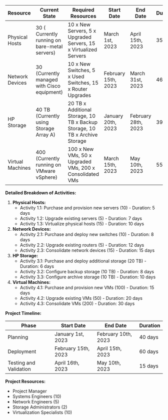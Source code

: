 | **Resource** | **Current State** | **Required Resources** | **Start Date** | **End Date** | **Duration** |
| --- | --- | --- | --- | --- | --- |
| Physical Hosts | 30 ( Currently running on bare-metal servers) | 10 x New Servers, 5 x Upgraded Servers, 15 x Virtualized Servers | March 1st, 2023 | April 15th, 2023 | 35 days |
| Network Devices | 30 (Currently managed with Cisco equipment) | 10 x New Switches, 5 x Used Switches, 15 x Router Upgrades | February 15th, 2023 | March 31st, 2023 | 46 days |
| HP Storage | 40 TB (Currently using Storage Array A) | 20 TB x Additional Storage, 10 TB x Backup Storage, 10 TB x Archive Storage | January 20th, 2023 | February 28th, 2023 | 39 days |
| Virtual Machines | 400 (Currently running on VMware vSphere) | 100 x New VMs, 50 x Upgraded VMs, 200 x Consolidated VMs | March 15th, 2023 | May 10th, 2023 | 55 days |

**Detailed Breakdown of Activities:**

1. **Physical Hosts:**
	* Activity 1.1: Purchase and provision new servers (10) - Duration: 5 days
	* Activity 1.2: Upgrade existing servers (5) - Duration: 7 days
	* Activity 1.3: Virtualize physical hosts (15) - Duration: 10 days
2. **Network Devices:**
	* Activity 2.1: Purchase and deploy new switches (10) - Duration: 8 days
	* Activity 2.2: Upgrade existing routers (5) - Duration: 12 days
	* Activity 2.3: Consolidate network devices (15) - Duration: 15 days
3. **HP Storage:**
	* Activity 3.1: Purchase and deploy additional storage (20 TB) - Duration: 6 days
	* Activity 3.2: Configure backup storage (10 TB) - Duration: 8 days
	* Activity 3.3: Configure archive storage (10 TB) - Duration: 10 days
4. **Virtual Machines:**
	* Activity 4.1: Purchase and provision new VMs (100) - Duration: 15 days
	* Activity 4.2: Upgrade existing VMs (50) - Duration: 20 days
	* Activity 4.3: Consolidate VMs (200) - Duration: 30 days

**Project Timeline:**

| Phase | Start Date | End Date | Duration |
| --- | --- | --- | --- |
| Planning | January 1st, 2023 | February 10th, 2023 | 40 days |
| Deployment | February 15th, 2023 | April 15th, 2023 | 60 days |
| Testing and Validation | April 16th, 2023 | May 10th, 2023 | 15 days |

**Project Resources:**

* Project Manager
* Systems Engineers (10)
* Network Engineers (5)
* Storage Administrators (2)
* Virtualization Specialists (10)